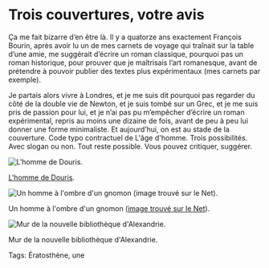 # Trois couvertures, votre avis

Ça me fait bizarre d’en être là. Il y a quatorze ans exactement François Bourin, après avoir lu un de mes carnets de voyage qui traînait sur la table d’une amie, me suggérait d’écrire un roman classique, pourquoi pas un roman historique, pour prouver que je maîtrisais l’art romanesque, avant de prétendre à pouvoir publier des textes plus expérimentaux (mes carnets par exemple).

Je partais alors vivre à Londres, et je me suis dit pourquoi pas regarder du côté de la double vie de Newton, et je suis tombé sur un Grec, et je me suis pris de passion pour lui, et je n’ai pas pu m’empêcher d’écrire un roman expérimental, repris au moins une dizaine de fois, avant de peu à peu lui donner une forme minimaliste. Et aujourd’hui, on est au stade de la couverture. Code typo contractuel de L'âge d'homme. Trois possibilités. Avec slogan ou non. Tout reste possible. Vous pouvez critiquer, suggérer.

![L'homme de Douris.](http://blog.tcrouzet.comhttps://tcrouzet.com/images_tc/2014/05/cover-1.jpg)

[L'homme de Douris](http://www.perseus.tufts.edu/hopper/artifact%3Bjsessionid=79B63DFDEEB187321BD0E7ECFACA55E2?name=Berlin+F+2285&object=Vase).

![Un homme à l'ombre d'un gnomon (image trouvé sur le Net).](http://blog.tcrouzet.comhttps://tcrouzet.com/images_tc/2014/05/cover-2.jpg)

Un homme à l'ombre d'un gnomon ([image trouvé sur le Net](http://negativefeedback.deviantart.com/art/Gnomon-The-time-eccentric-In-the-shadow-438652217)).

![Mur de la nouvelle bibliothèque d'Alexandrie.](http://blog.tcrouzet.comhttps://tcrouzet.com/images_tc/2014/05/cover-3.jpg)

Mur de la nouvelle bibliothèque d'Alexandrie.



Tags: Ératosthène, une